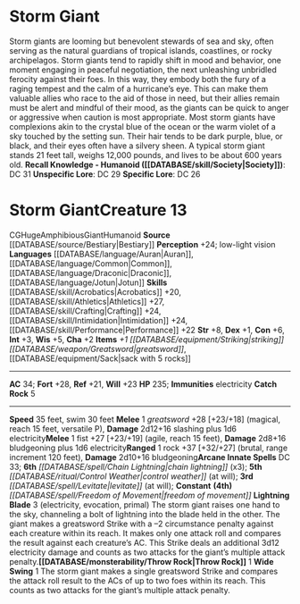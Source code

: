 ﻿---
ac: '34'
alignment: CG
all_resistance: null
burrow_speed: null
charisma: '+2'
climb_speed: null
constitution: '+6'
creature_ability:
- Catch Rock
- Lightning Blade
- Throw Rock
- Wide Swing
creature_family: '[[DATABASE/monsterfamily/Giant|Giant]]'
description: "Storm giants are looming but benevolent stewards of sea and sky, often\
  \ serving as the natural guardians of tropical islands, coastlines, or rocky archipelagos.\
  \ Storm giants tend to rapidly shift in mood and behavior, one moment engaging in\
  \ peaceful negotiation, the next unleashing unbridled ferocity against their foes.\
  \ In this way, they embody both the fury of a raging tempest and the calm of a hurricane\u2019\
  s eye. This can make them valuable allies who race to the aid of those in need,\
  \ but their allies remain must be alert and mindful of their mood, as the giants\
  \ can be quick to anger or aggressive when caution is most appropriate.<br/><br/>\
  \ Most storm giants have complexions akin to the crystal blue of the ocean or the\
  \ warm violet of a sky touched by the setting sun. Their hair tends to be dark purple,\
  \ blue, or black, and their eyes often have a silvery sheen. A typical storm giant\
  \ stands 21 feet tall, weighs 12,000 pounds, and lives to be about 600 years old.<br/><br/><b><u>Recall\
  \ Knowledge - Humanoid</u> ( [[DATABASE/skill/Society|Society]] )</b>: DC 31<br/><b><u>Unspecific\
  \ Lore</u></b>: DC 29<br/><b><u>Specific Lore</u></b>: DC 26"
dexterity: '+1'
element: null
fly_speed: null
fortitude: '+28'
hardness: null
hp: '235'
id: '225'
immunity:
- electricity
intelligence: '+3'
land_speed: '35'
language:
- '[[DATABASE/language/Auran|Auran]]'
- '[[DATABASE/language/Common|Common]]'
- '[[DATABASE/language/Draconic|Draconic]]'
- '[[DATABASE/language/Jotun|Jotun]]'
level: '13'
max_speed: '35'
name: Storm Giant
perception: '+24'
rarity: Common
reflex: '+21'
resistance: null
rus_type_level: null
school: null
sense:
- low-light vision
size: Huge
skill:
- '[[DATABASE/skill/Acrobatics|Acrobatics]] +20'
- '[[DATABASE/skill/Athletics|Athletics]] +27'
- '[[DATABASE/skill/Crafting|Crafting]] +24'
- '[[DATABASE/skill/Intimidation|Intimidation]] +24'
- '[[DATABASE/skill/Performance|Performance]] +22'
source: '[[DATABASE/source/Bestiary|Bestiary]]'
speed:
- 35 feet
- swim 30 feet
spell:
- '[[DATABASE/spell/Chain Lightning|Chain Lightning]]'
- '[[DATABASE/spell/Freedom of Movement|Freedom of Movement]]'
- '[[DATABASE/spell/Levitate|Levitate]]'
strength: '+8'
strength_req: '8'
strongest_save:
- Fortitude
swim_speed: '30'
trait:
- '[[DATABASE/trait/Amphibious|Amphibious]]'
- '[[DATABASE/trait/Giant|Giant]]'
- '[[DATABASE/trait/Humanoid|Humanoid]]'
type: Creature
vision: Low-light vision
weakest_save:
- Reflex
weakness: null
will: '+23'
wisdom: '+5'

---
# Storm Giant

Storm giants are looming but benevolent stewards of sea and sky, often serving as the natural guardians of tropical islands, coastlines, or rocky archipelagos. Storm giants tend to rapidly shift in mood and behavior, one moment engaging in peaceful negotiation, the next unleashing unbridled ferocity against their foes. In this way, they embody both the fury of a raging tempest and the calm of a hurricane’s eye. This can make them valuable allies who race to the aid of those in need, but their allies remain must be alert and mindful of their mood, as the giants can be quick to anger or aggressive when caution is most appropriate.
 Most storm giants have complexions akin to the crystal blue of the ocean or the warm violet of a sky touched by the setting sun. Their hair tends to be dark purple, blue, or black, and their eyes often have a silvery sheen. A typical storm giant stands 21 feet tall, weighs 12,000 pounds, and lives to be about 600 years old.
**Recall Knowledge - Humanoid ([[DATABASE/skill/Society|Society]])**: DC 31
**Unspecific Lore**: DC 29
**Specific Lore**: DC 26

# Storm Giant<span class="item-type">Creature 13</span>

<span class="trait-alignment item-trait">CG</span><span class="trait-size item-trait">Huge</span><span class="item-trait">Amphibious</span><span class="item-trait">Giant</span><span class="item-trait">Humanoid</span>
**Source** [[DATABASE/source/Bestiary|Bestiary]]
**Perception** +24; low-light vision
**Languages** [[DATABASE/language/Auran|Auran]], [[DATABASE/language/Common|Common]], [[DATABASE/language/Draconic|Draconic]], [[DATABASE/language/Jotun|Jotun]]
**Skills** [[DATABASE/skill/Acrobatics|Acrobatics]] +20, [[DATABASE/skill/Athletics|Athletics]] +27, [[DATABASE/skill/Crafting|Crafting]] +24, [[DATABASE/skill/Intimidation|Intimidation]] +24, [[DATABASE/skill/Performance|Performance]] +22
**Str** +8, **Dex** +1, **Con** +6, **Int** +3, **Wis** +5, **Cha** +2
**Items** _+1 [[DATABASE/equipment/Striking|striking]] [[DATABASE/weapon/Greatsword|greatsword]]_, [[DATABASE/equipment/Sack|sack with 5 rocks]]

---
**AC** 34; **Fort** +28, **Ref** +21, **Will** +23
**HP** 235; **Immunities** electricity
<span class="in-box-ability">**Catch Rock** <span class="action-icon">5</span> </span>

---
**Speed** 35 feet, swim 30 feet
<span class="in-box-ability">**Melee** <span class="action-icon">1</span> _greatsword_ +28 [+23/+18] (magical, reach 15 feet, versatile P), **Damage** 2d12+16 slashing plus 1d6 electricity</span><span class="in-box-ability">**Melee** <span class="action-icon">1</span> fist +27 [+23/+19] (agile, reach 15 feet), **Damage** 2d8+16 bludgeoning plus 1d6 electricity</span><span class="in-box-ability">**Ranged** <span class="action-icon">1</span> rock +37 [+32/+27] (brutal, range increment 120 feet), **Damage** 2d10+16 bludgeoning</span>**Arcane Innate Spells** DC 33; **6th** _[[DATABASE/spell/Chain Lightning|chain lightning]]_ (x3); **5th** _[[DATABASE/ritual/Control Weather|control weather]]_ (at will); **3rd** _[[DATABASE/spell/Levitate|levitate]]_ (at will); **Constant** **(4th)** _[[DATABASE/spell/Freedom of Movement|freedom of movement]]_
<span class="in-box-ability">**Lightning Blade** <span class="action-icon">3</span> (electricity, evocation, primal) The storm giant raises one hand to the sky, channeling a bolt of lightning into the blade held in the other. The giant makes a greatsword Strike with a –2 circumstance penalty against each creature within its reach. It makes only one attack roll and compares the result against each creature’s AC. This Strike deals an additional 3d12 electricity damage and counts as two attacks for the giant’s multiple attack penalty.</span><span class="in-box-ability">**[[DATABASE/monsterability/Throw Rock|Throw Rock]]** <span class="action-icon">1</span> </span><span class="in-box-ability">**Wide Swing** <span class="action-icon">1</span> The storm giant makes a single greatsword Strike and compares the attack roll result to the ACs of up to two foes within its reach. This counts as two attacks for the giant’s multiple attack penalty.</span>